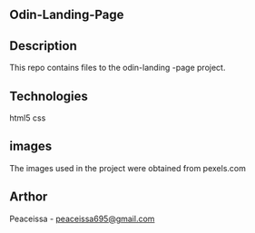 ## Odin-Landing-Page

## Description
This repo contains files to the odin-landing -page project.

## Technologies
html5
css

## images
The images used in the project were obtained from pexels.com

## Arthor
Peaceissa - peaceissa695@gmail.com
